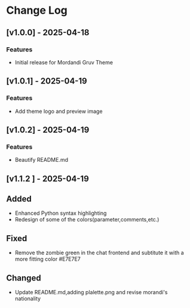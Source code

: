 # Change Log

## [v1.0.0] - 2025-04-18

### Features

- Initial release for Mordandi Gruv Theme

## [v1.0.1] - 2025-04-19

### Features

- Add theme logo and preview image

## [v1.0.2] - 2025-04-19

### Features

- Beautify README.md

## [v1.1.2 ] - 2025-04-19

## Added

- Enhanced Python syntax highlighting
- Redesign of some of the colors(parameter,comments,etc.)

## Fixed

- Remove the zombie green in the chat frontend and subtitute it with a more fitting color #E7E7E7

## Changed

- Update README.md,adding plalette.png and revise morandi's nationality
